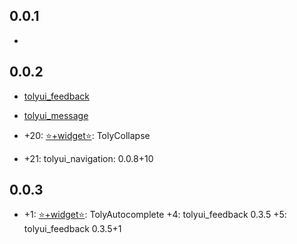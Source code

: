 ## 0.0.1

* [⭐️+widget⭐️]: TolyLink 

## 0.0.2

* [tolyui_feedback](https://pub.dev/packages/tolyui_feedback)
* [tolyui_message](https://pub.dev/packages/tolyui_message)

* +20: [⭐️+widget⭐️]: TolyCollapse 
* +21: tolyui_navigation: 0.0.8+10

## 0.0.3
* +1: [⭐️+widget⭐️]: TolyAutocomplete
  +4: tolyui_feedback 0.3.5
  +5: tolyui_feedback 0.3.5+1
